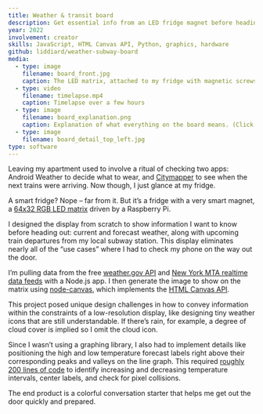```yaml
---
title: Weather & transit board
description: Get essential info from an LED fridge magnet before heading out the door
year: 2022
involvement: creator
skills: JavaScript, HTML Canvas API, Python, graphics, hardware
github: liddiard/weather-subway-board
media:
  - type: image
    filename: board_front.jpg
    caption: The LED matrix, attached to my fridge with magnetic screws. Raspberry Pi and “bonnet” board on the right edge.
  - type: video
    filename: timelapse.mp4
    caption: Timelapse over a few hours
  - type: image
    filename: board_explanation.png
    caption: Explanation of what everything on the board means. (Click image to enlarge.)
  - type: image
    filename: board_detail_top_left.jpg
type: software
---
```


Leaving my apartment used to involve a ritual of checking two apps: Android Weather to decide what to wear, and [Citymapper](https://citymapper.com/) to see when the next trains were arriving. Now though, I just glance at my fridge.

A smart fridge? Nope – far from it. But it’s a fridge with a very smart magnet, a [64x32 RGB LED matrix](https://smile.amazon.com/gp/product/B07SDMWX9R/) driven by a Raspberry Pi. 

I designed the display from scratch to show information I want to know before heading out: current and forecast weather, along with upcoming train departures from my local subway station. This display eliminates nearly all of the “use cases” where I had to check my phone on the way out the door.

I’m pulling data from the free [weather.gov API](https://www.weather.gov/documentation/services-web-api) and [New York MTA realtime data feeds](https://api.mta.info/#/landing) with a Node.js app. I then generate the image to show on the matrix using [node-canvas](https://www.npmjs.com/package/canvas), which implements the [HTML Canvas API](https://developer.mozilla.org/en-US/docs/Web/API/Canvas_API).

This project posed unique design challenges in how to convey information within the constraints of a low-resolution display, like designing tiny weather icons that are still understandable. If there’s rain, for example, a degree of cloud cover is implied so I omit the cloud icon.

Since I wasn’t using a graphing library, I also had to implement details like positioning the high and low temperature forecast labels right above their corresponding peaks and valleys on the line graph. This required [roughly 200 lines of code](https://github.com/liddiard/weather-subway-board/blob/main/src/display/forecast.js) to identify increasing and decreasing temperature intervals, center labels, and check for pixel collisions.

The end product is a colorful conversation starter that helps me get out the door quickly and prepared.